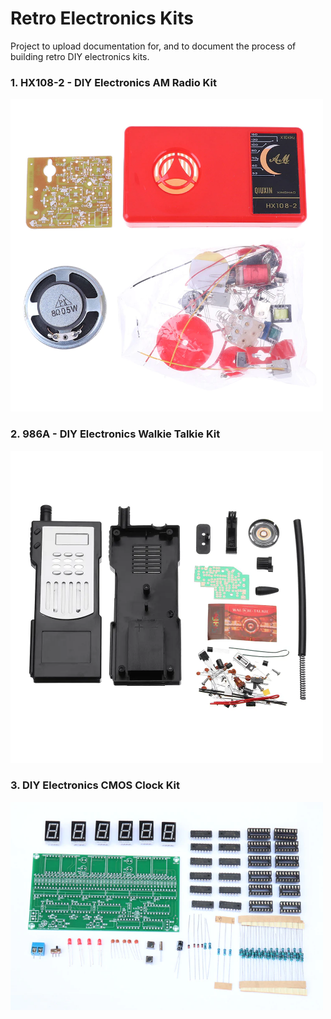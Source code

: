 # Retro Electronics Kits
Project to upload documentation for, and to document the process of building retro DIY electronics kits.

### 1. HX108-2 - DIY Electronics AM Radio Kit
<a href="./am-radio/"><img src="./am-radio/images/aliexpress/Hcbc3f31aae5049cc911e1ea8c1ad7701e.webp" width=500></a>

### 2. 986A - DIY Electronics Walkie Talkie Kit
<a href="./walkie-talkie/"><img src="./walkie-talkie/images/bangood/140593b2-1ce4-47f2-811a-516e2f2823b1.JPG.webp" width=500></a>

### 3. DIY Electronics CMOS Clock Kit
<a href="./cmos-clock/"><img src="./cmos-clock/images/aliexpress/H1fc779d17dac4438bf9e52c8629ca9ea3.webp" width=500></a>
